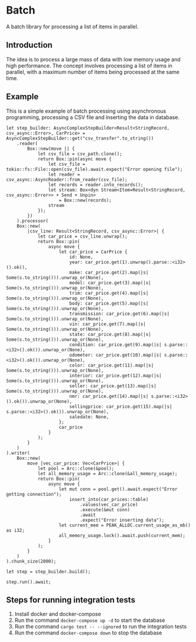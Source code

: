 # Batch

A batch library for processing a list of items in parallel.

## Introduction

The idea is to process a large mass of data with low memory usage and high performance. The concept involves processing
a list of items in parallel, with a maximum number of items being processed at the same time.

## Example

This is a simple example of batch processing using asynchronous programming, processing a CSV file and inserting the data in database.

```rust,no_run
let step_builder: AsyncComplexStepBuilder<Result<StringRecord, csv_async::Error>, CarPrice> = AsyncComplexStepBuilder::get("csv_transfer".to_string())
    .reader(
        Box::new(move || {
            let csv_file = csv_path.clone();
            return Box::pin(async move {
                let csv_file = tokio::fs::File::open(csv_file).await.expect("Error opening file");
                let reader = csv_async::AsyncReader::from_reader(csv_file);
                let records = reader.into_records();
                let stream: Box<dyn Stream<Item=Result<StringRecord, csv_async::Error>> + Send + Unpin>
                    = Box::new(records);
                stream
            });
        })
    ).processor(
    Box::new(
        |csv_line: Result<StringRecord, csv_async::Error>| {
            let car_price = csv_line.unwrap();
            return Box::pin(
                async move {
                    let car_price = CarPrice {
                        id: None,
                        year: car_price.get(1).unwrap().parse::<i32>().ok(),
                        make: car_price.get(2).map(|s| Some(s.to_string())).unwrap_or(None),
                        model: car_price.get(3).map(|s| Some(s.to_string())).unwrap_or(None),
                        trim: car_price.get(4).map(|s| Some(s.to_string())).unwrap_or(None),
                        body: car_price.get(5).map(|s| Some(s.to_string())).unwrap_or(None),
                        transmission: car_price.get(6).map(|s| Some(s.to_string())).unwrap_or(None),
                        vin: car_price.get(7).map(|s| Some(s.to_string())).unwrap_or(None),
                        state: car_price.get(8).map(|s| Some(s.to_string())).unwrap_or(None),
                        condition: car_price.get(9).map(|s| s.parse::<i32>().ok()).unwrap_or(None),
                        odometer: car_price.get(10).map(|s| s.parse::<i32>().ok()).unwrap_or(None),
                        color: car_price.get(11).map(|s| Some(s.to_string())).unwrap_or(None),
                        interior: car_price.get(12).map(|s| Some(s.to_string())).unwrap_or(None),
                        seller: car_price.get(13).map(|s| Some(s.to_string())).unwrap_or(None),
                        nmr: car_price.get(14).map(|s| s.parse::<i32>().ok()).unwrap_or(None),
                        sellingprice: car_price.get(15).map(|s| s.parse::<i32>().ok()).unwrap_or(None),
                        saledate: None,
                    };
                    car_price
                }
            );
        }
    )
).writer(
    Box::new(
        move |vec_car_price: Vec<CarPrice>| {
            let pool = Arc::clone(&pool);
            let all_memory_usage = Arc::clone(&all_memory_usage);
            return Box::pin(
                async move {
                    let mut conn = pool.get().await.expect("Error getting connection");
                        insert_into(car_prices::table)
                            .values(vec_car_price)
                            .execute(&mut conn)
                            .await
                            .expect("Error inserting data");
                    let current_mem = PEAK_ALLOC.current_usage_as_mb() as i32;
                    all_memory_usage.lock().await.push(current_mem);
                }
            );
        }
    )
).chunk_size(2000);

let step = step_builder.build();

step.run().await;
```

## Steps for running integration tests

1. Install docker and docker-compose
2. Run the command `docker-compose up -d` to start the database
3. Run the command `cargo test -- --ignored` to run the integration tests
4. Run the command `docker-compose down` to stop the database

